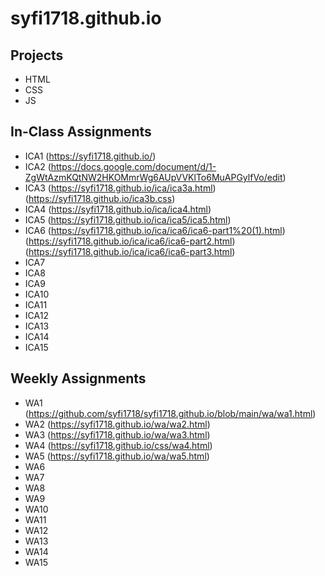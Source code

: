 # syfi1718.github.io


## Projects

* HTML
* CSS
* JS

## In-Class Assignments

* ICA1 (https://syfi1718.github.io/)
* ICA2 (https://docs.google.com/document/d/1-ZgWtAzmKQtNW2HKOMmrWg6AUpVVKlTo6MuAPGylfVo/edit)
* ICA3 (https://syfi1718.github.io/ica/ica3a.html) (https://syfi1718.github.io/ica3b.css)
* ICA4 (https://syfi1718.github.io/ica/ica4.html)
* ICA5 (https://syfi1718.github.io/ica/ica5/ica5.html)
* ICA6 (https://syfi1718.github.io/ica/ica6/ica6-part1%20(1).html) (https://syfi1718.github.io/ica/ica6/ica6-part2.html)     (https://syfi1718.github.io/ica/ica6/ica6-part3.html)
* ICA7
* ICA8
* ICA9
* ICA10
* ICA11
* ICA12
* ICA13
* ICA14
* ICA15

## Weekly Assignments
* WA1 (https://github.com/syfi1718/syfi1718.github.io/blob/main/wa/wa1.html)
* WA2 (https://syfi1718.github.io/wa/wa2.html)
* WA3 (https://syfi1718.github.io/wa/wa3.html)
* WA4 (https://syfi1718.github.io/css/wa4.html)
* WA5 (https://syfi1718.github.io/wa/wa5.html)
* WA6
* WA7
* WA8
* WA9
* WA10
* WA11
* WA12
* WA13
* WA14
* WA15
